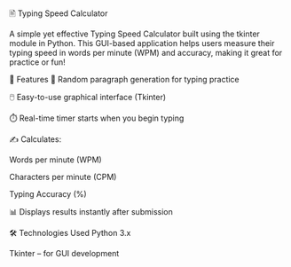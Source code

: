 🖹 Typing Speed Calculator

A simple yet effective Typing Speed Calculator built using the tkinter module in Python. This GUI-based application helps users measure their typing speed in words per minute (WPM) and accuracy, making it great for practice or fun!

📌 Features
🧠 Random paragraph generation for typing practice

🖱️ Easy-to-use graphical interface (Tkinter)

⏱️ Real-time timer starts when you begin typing

✍️ Calculates:

Words per minute (WPM)

Characters per minute (CPM)

Typing Accuracy (%)

📊 Displays results instantly after submission

🛠️ Technologies Used
Python 3.x

Tkinter – for GUI development
